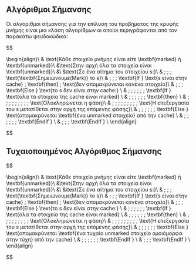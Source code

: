 
## Αλγόριθμοι Σήμανσης

Οι αλγόριθμοι σήμανσης για την επίλυση του προβήματος της κρυφής μνήμης είναι μια κλάση αλγορίθμων οι οποίοι περιγράφονται από τον παρακάτω ψευδοκώδικα:

$$

\begin{align}\\ 
& \text{Κάθε στοιχείο μνήμης είναι είτε \textbf{marked} ή \textbf{unmarked}}\\ 
&\text{Στην αρχή όλα τα στοιχεία είναι \textbf{unmarked}}\\ 
&\\
&\text{Σε ένα αίτημα του στοιχείου s:}\\
&  \; \; \; \text{\textbf{Σημειώνουμε(Mark)} το s}\\
&  \; \; \; \textbf{If } \text{s είναι στην cache} \; \textbf{then} \; \text{δεν απομακρύνεται κανένα στοιχείο}\\
&  \; \; \; \textbf{Else } \text{το s δεν είναι στην cache:} \\
&  \; \; \; \; \; \; \textbf{If } \text{όλα τα στοιχεία της cache είναι marked}  \\
&  \; \; \; \; \; \; \textbf{then} \\
&  \; \; \; \; \; \; \; \; \; \text{Ολοκληρώνεται η φάση}\\
&  \; \; \; \; \; \; \; \; \; \text{Η επεξεργασία του s μετατίθεται στην αρχή της επόμενης φάσης}\\
&  \; \; \; \; \; \; \textbf{Else } \text{απομακρύνεται \textbf{ένα unmarked στοιχείο} από την cache}  \\
&  \; \; \; \; \; \; \textbf{EndIf }  \\
&  \; \; \;  \textbf{EndIf }   \\
\end{align}

$$
## Τυχαιοποιημένος Αλγόριθμος Σήμανσης



$$

\begin{align}\\ 
& \text{Κάθε στοιχείο μνήμης είναι είτε \textbf{marked} ή \textbf{unmarked}}\\ 
&\text{Στην αρχή όλα τα στοιχεία είναι \textbf{unmarked}}\\ 
&\\
&\text{Σε ένα αίτημα του στοιχείου s:}\\
&  \; \; \; \text{\textbf{Σημειώνουμε(Mark)} το s}\\
&  \; \; \; \textbf{If } \text{s είναι στην cache} \; \textbf{then} \; \text{δεν απομακρύνεται κανένα στοιχείο}\\
&  \; \; \; \textbf{Else } \text{το s δεν είναι στην cache:} \\
&  \; \; \; \; \; \; \textbf{If } \text{όλα τα στοιχεία της cache είναι marked}  \\
&  \; \; \; \; \; \; \textbf{then} \\
&  \; \; \; \; \; \; \; \; \; \text{Ολοκληρώνεται η φάση}\\
&  \; \; \; \; \; \; \; \; \; \text{Η επεξεργασία του s μετατίθεται στην αρχή της επόμενης φάσης}\\
&  \; \; \; \; \; \; \textbf{Else } \text{απομακρύνεται \textbf{ένα τυχαίο unmarked στοιχείο ομοιόμορφα στην τύχη} από την cache}  \\
&  \; \; \; \; \; \; \textbf{EndIf }  \\
&  \; \; \;  \textbf{EndIf }   \\
\end{align}

$$